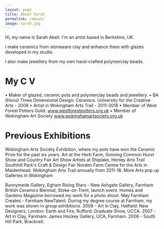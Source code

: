 ```yaml
---
layout: page
title: About Sarah
permalink: /about/
image: sarah.jpg
---
```


Hi, my name is Sarah Abell. I'm an artist based in Berkshire, UK.

I make ceramics from stoneware clay and enhance them with glazes developed in my studio.

 I also make jewellery from my own hand-crafted polymerclay beads.

# My C V

•	Maker of glazed, ceramic pots and polymerclay beads and jewellery. 
•	BA (Hons) Three Dimensional Design: Ceramics. University for the Creative Arts - 2008
•	Artist in Wokingham Arts Trail - 2011-2018 
•	Member of West Forest Potters Guild. www.westforestpotters.org.uk
•	Member of Wokingham Art Society www.wokinghamartsociety.org.uk

# Previous Exhibitions

Wokingham Arts Society Exhibition, where my pots have won the Ceramic Prize for the past six years.
Art at the Herb Farm, Sonning Common
Hurst Show and Country Fair Art Show 
Artists at Shiplake, Henley Arts Trail 
Southhill Park's Craft & Design Fair 
Norden Farm Centre for the Arts in Maidenhead. 
Wokingham Arts Trail annually from 2011-18. 
More Arts pop up Galleries in Wokingham 

Runnymede Gallery, Egham
Rising Stars - New Ashgate Gallery, Farnham 
British Ceramics Biennial, Stoke-on-Trent, launch event. 
Homes and Gardens Magazine borrowed my work for a photo shoot. 
May Farnham Creates - Farnham NewTalent. 
During my degree course at Farnham, my work was shown in group exhibitions.
2008 - Art in Clay, Hatfield: New Designers, London: Earth and Fire, Rufford: Graduate Show, UCCA.
2007 - Art in Clay, Farnham: James Hockey Gallery, UCA, Farnham.
2006 - South Hill Park, Bracknell.



